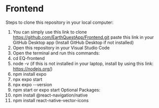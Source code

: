 # Frontend

Steps to clone this repository in your local computer:
1. You can simply use this link to clone https://github.com/EarthQuestApp/Frontend.git paste this link in your GitHub Desktop app (Install GitHub Desktop if not installed)
2. Open this repository in your Visual Studio Code
3. Open the terminal and run this commands:
4. cd EQ-frontend
5. node -v (if this is not installed in your laptop, install by using this link: https://nodejs.org/)
6. npm install expo
7. npx expo start
8. npx expo --version
9. npm start or expo start
Optional Packages:
10. npm install @react-navigation/native
11. npm install react-native-vector-icons

